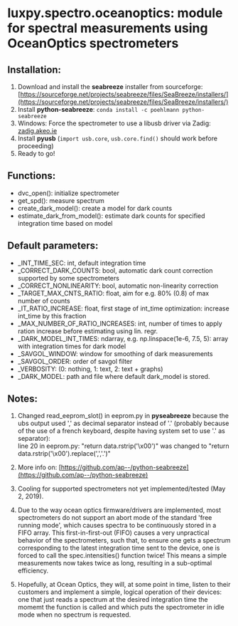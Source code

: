 # luxpy.spectro.oceanoptics: module for spectral measurements using OceanOptics spectrometers 


## Installation:

 1. Download and install the **seabreeze** installer from sourceforge:[https://sourceforge.net/projects/seabreeze/files/SeaBreeze/installers/](https://sourceforge.net/projects/seabreeze/files/SeaBreeze/installers/)
 2. Install **python-seabreeze**: ``conda install -c poehlmann python-seabreeze``
 3. Windows: Force the spectrometer to use a libusb driver via Zadig: [zadig.akeo.ie](http://zadig.akeo.ie/)
 4. Install **pyusb** (``import usb.core``, ``usb.core.find()`` should work before proceeding)
 5. Ready to go!
    
## Functions:
 * dvc_open(): initialize spectrometer
 * get_spd(): measure spectrum
 * create_dark_model(): create a model for dark counts
 * estimate_dark_from_model(): estimate dark counts for specified integration time based on model
 
## Default parameters:
 * _INT_TIME_SEC: int, default integration time
 * _CORRECT_DARK_COUNTS: bool, automatic dark count correction supported by some spectrometers
 * _CORRECT_NONLINEARITY: bool, automatic non-linearity correction
 * _TARGET_MAX_CNTS_RATIO: float, aim for e.g. 80% (0.8) of max number of counts
 * _IT_RATIO_INCREASE: float, first stage of int_time optimization: increase int_time by this fraction
 * _MAX_NUMBER_OF_RATIO_INCREASES: int, number of times to apply ration increase before estimating using lin. regr.
 * _DARK_MODEL_INT_TIMES: ndarray, e.g. np.linspace(1e-6, 7.5, 5): array with integration times for dark model
 * _SAVGOL_WINDOW: window for smoothing of dark measurements
 * _SAVGOL_ORDER: order of savgol filter
 * _VERBOSITY: (0: nothing, 1: text, 2: text + graphs)
 * _DARK_MODEL: path and file where default dark_model is stored.
    
## Notes:
 1. Changed read_eeprom_slot() in eeprom.py in **pyseabreeze** because the 
ubs output used ',' as decimal separator instead of '.' (probably because
of the use of a french keyboard, despite having system set to use '.' as separator):  
line 20 in eeprom.py: "return data.rstrip('\x00')" was changed to
"return data.rstrip('\x00').replace(',','.')"

 2. More info on: [https://github.com/ap--/python-seabreeze](https://github.com/ap--/python-seabreeze)

 3. Cooling for supported spectrometers not yet implemented/tested (May 2, 2019).

 4. Due to the way ocean optics firmware/drivers are implemented, 
most spectrometers do not support an abort mode of the standard 'free running mode', 
which causes spectra to be continuously stored in a FIFO array. 
This first-in-first-out (FIFO) causes a very unpractical behavior of the spectrometers,
such that, to ensure one gets a spectrum corresponding to the latest integration time 
sent to the device, one is forced to call the spec.intensities() function twice! 
This means a simple measurements now takes twice as long, resulting in a sub-optimal efficiency. 

 5. Hopefully, at Ocean Optics, they will, at some point in time, listen to their customers 
and implement a simple, logical operation of their devices: one that just reads a spectrum 
at the desired integration time the momemt the function is called and which puts the 
spectrometer in idle mode when no spectrum is requested.
    
